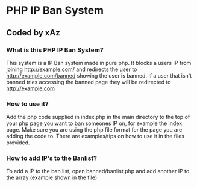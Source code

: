 # PHP IP Ban System
## Coded by xAz

### What is this PHP IP Ban System?
This system is a IP Ban system made in pure php. It blocks a users IP from joining http://example.com/ and redirects the user to http://example.com/banned showing the user is banned. If a user that isn't banned tries accessing the banned page they will be redirected to http://example.com

### How to use it?
Add the php code supplied in index.php in the main directory to the top of your php page you want to ban someones IP on, for example the index page. Make sure you are using the php file format for the page you are adding the code to. There are examples/tips on how to use it in the files provided.

### How to add IP's to the Banlist?
To add a IP to the ban list, open banned/banlist.php and add another IP to the array (example shown in the file)

